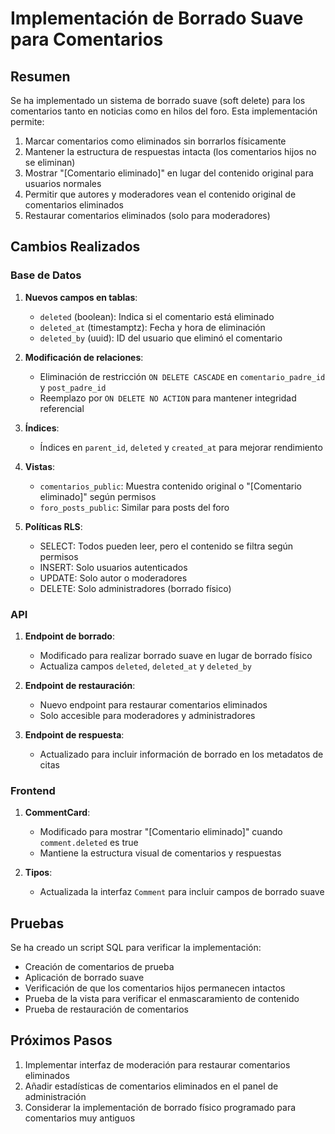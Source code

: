 # Implementación de Borrado Suave para Comentarios

## Resumen

Se ha implementado un sistema de borrado suave (soft delete) para los comentarios tanto en noticias como en hilos del foro. Esta implementación permite:

1. Marcar comentarios como eliminados sin borrarlos físicamente
2. Mantener la estructura de respuestas intacta (los comentarios hijos no se eliminan)
3. Mostrar "[Comentario eliminado]" en lugar del contenido original para usuarios normales
4. Permitir que autores y moderadores vean el contenido original de comentarios eliminados
5. Restaurar comentarios eliminados (solo para moderadores)

## Cambios Realizados

### Base de Datos

1. **Nuevos campos en tablas**:
   - `deleted` (boolean): Indica si el comentario está eliminado
   - `deleted_at` (timestamptz): Fecha y hora de eliminación
   - `deleted_by` (uuid): ID del usuario que eliminó el comentario

2. **Modificación de relaciones**:
   - Eliminación de restricción `ON DELETE CASCADE` en `comentario_padre_id` y `post_padre_id`
   - Reemplazo por `ON DELETE NO ACTION` para mantener integridad referencial

3. **Índices**:
   - Índices en `parent_id`, `deleted` y `created_at` para mejorar rendimiento

4. **Vistas**:
   - `comentarios_public`: Muestra contenido original o "[Comentario eliminado]" según permisos
   - `foro_posts_public`: Similar para posts del foro

5. **Políticas RLS**:
   - SELECT: Todos pueden leer, pero el contenido se filtra según permisos
   - INSERT: Solo usuarios autenticados
   - UPDATE: Solo autor o moderadores
   - DELETE: Solo administradores (borrado físico)

### API

1. **Endpoint de borrado**:
   - Modificado para realizar borrado suave en lugar de borrado físico
   - Actualiza campos `deleted`, `deleted_at` y `deleted_by`

2. **Endpoint de restauración**:
   - Nuevo endpoint para restaurar comentarios eliminados
   - Solo accesible para moderadores y administradores

3. **Endpoint de respuesta**:
   - Actualizado para incluir información de borrado en los metadatos de citas

### Frontend

1. **CommentCard**:
   - Modificado para mostrar "[Comentario eliminado]" cuando `comment.deleted` es true
   - Mantiene la estructura visual de comentarios y respuestas

2. **Tipos**:
   - Actualizada la interfaz `Comment` para incluir campos de borrado suave

## Pruebas

Se ha creado un script SQL para verificar la implementación:
- Creación de comentarios de prueba
- Aplicación de borrado suave
- Verificación de que los comentarios hijos permanecen intactos
- Prueba de la vista para verificar el enmascaramiento de contenido
- Prueba de restauración de comentarios

## Próximos Pasos

1. Implementar interfaz de moderación para restaurar comentarios eliminados
2. Añadir estadísticas de comentarios eliminados en el panel de administración
3. Considerar la implementación de borrado físico programado para comentarios muy antiguos
